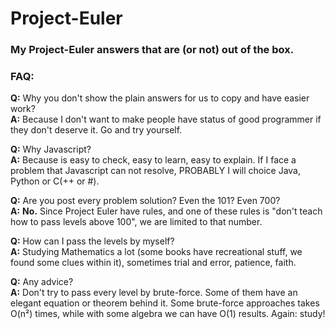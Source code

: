 # Project-Euler
### My Project-Euler answers that are (or not) out of the box.

### FAQ:
**Q:** Why you don't show the plain answers for us to copy and have easier work?  
**A:** Because I don't want to make people have status of good programmer if they don't deserve it. Go and try yourself.

**Q:** Why Javascript?  
**A:** Because is easy to check, easy to learn, easy to explain. If I face a problem that Javascript can not resolve, PROBABLY I will choice Java, Python or C(++ or #).

**Q:** Are you post every problem solution? Even the 101? Even 700?  
**A:** **No.** Since Project Euler have rules, and one of these rules is "don't teach how to pass levels above 100", we are limited to that number.

**Q:** How can I pass the levels by myself?  
**A:** Studying Mathematics a lot (some books have recreational stuff, we found some clues within it), sometimes trial and error, patience, faith.

**Q:** Any advice?  
**A:** Don't try to pass every level by brute-force. Some of them have an elegant equation or theorem behind it. Some brute-force approaches takes O(n²) times, while with some algebra we can have O(1) results. Again: study!
